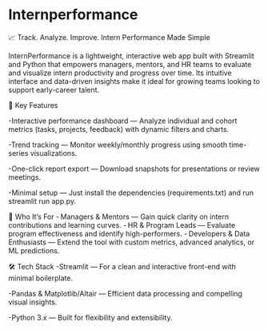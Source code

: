 # Internperformance

📈 Track. Analyze. Improve. Intern Performance Made Simple

InternPerformance is a lightweight, interactive web app built with Streamlit and Python that empowers managers, mentors, and HR teams to evaluate and visualize intern productivity and progress over time. Its intuitive interface and data-driven insights make it ideal for growing teams looking to support early-career talent.

🚀 Key Features

-Interactive performance dashboard — Analyze individual and cohort metrics (tasks, projects, feedback) with dynamic filters and charts.

-Trend tracking — Monitor weekly/monthly progress using smooth time-series visualizations.

-One-click report export — Download snapshots for presentations or review meetings.

-Minimal setup — Just install the dependencies (requirements.txt) and run streamlit run app.py.

🎯 Who It’s For
- Managers & Mentors — Gain quick clarity on intern contributions and learning curves.
- HR & Program Leads — Evaluate program effectiveness and identify high-performers.
- Developers & Data Enthusiasts — Extend the tool with custom metrics, advanced analytics, or ML predictions.

🛠️ Tech Stack
-Streamlit — For a clean and interactive front-end with minimal boilerplate.

-Pandas & Matplotlib/Altair — Efficient data processing and compelling visual insights.

-Python 3.x — Built for flexibility and extensibility.

